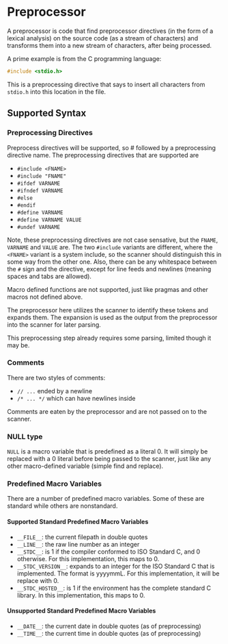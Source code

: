 # Preprocessor

A preprocessor is code that find preprocessor directives (in the form of a
lexical analysis) on the source code (as a stream of characters) and transforms
them into a new stream of characters, after being processed.

A prime example is from the C programming language:

```c
#include <stdio.h>
```

This is a preprocessing directive that says to insert all characters from
`stdio.h` into this location in the file.

## Supported Syntax

### Preprocessing Directives

Preprocess directives will be supported, so \# followed by a preprocessing
directive name.  The preprocessing directives that are supported are

- `#include <FNAME>`
- `#include "FNAME"`
- `#ifdef VARNAME`
- `#ifndef VARNAME`
- `#else`
- `#endif`
- `#define VARNAME`
- `#define VARNAME VALUE`
- `#undef VARNAME`

Note, these preprocessing directives are not case sensative, but the `FNAME`,
`VARNAME` and `VALUE` are.  The two `#include` variants are different, where
the `<FNAME>` variant is a system include, so the scanner should distinguish
this in some way from the other one.  Also, there can be any whitespace between
the `#` sign and the directive, except for line feeds and newlines (meaning
spaces and tabs are allowed).

Macro defined functions are not supported, just like pragmas and other macros
not defined above.

The preprocessor here utilizes the scanner to identify these tokens and expands
them.  The expansion is used as the output from the preprocessor into the
scanner for later parsing.

This preprocessing step already requires some parsing, limited though it may
be.


### Comments

There are two styles of comments:

- `// ...` ended by a newline
- `/* ... */` which can have newlines inside

Comments are eaten by the preprocessor and are not passed on to the scanner.


### NULL type

`NULL` is a macro variable that is predefined as a literal 0.  It will simply
be replaced with a 0 literal before being passed to the scanner, just like any
other macro-defined variable (simple find and replace).


### Predefined Macro Variables

There are a number of predefined macro variables.  Some of these are standard while others are nonstandard.

#### Supported Standard Predefined Macro Variables

- `__FILE__`: the current filepath in double quotes
- `__LINE__`: the raw line number as an integer
- `__STDC__`: is 1 if the compiler conformed to ISO Standard C, and 0
  otherwise.  For this implementation, this maps to 0.
- `__STDC_VERSION__`: expands to an integer for the ISO Standard C that is
  implemented.  The format is yyyymmL.  For this implementation, it will be
  replace with 0.
- `__STDC_HOSTED__`: is 1 if the environment has the complete standard C
  library.  In this implementation, this maps to 0.

#### Unsupported Standard Predefined Macro Variables

- `__DATE__`: the current date in double quotes (as of preprocessing)
- `__TIME__`: the current time in double quotes (as of preprocessing)

